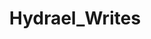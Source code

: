 ---
title: Hydrael_Writes
crosslinks:
- WritingPrompts
- gifs
- tifu
- innersanctumwow
- HFY
- redditsilver
---